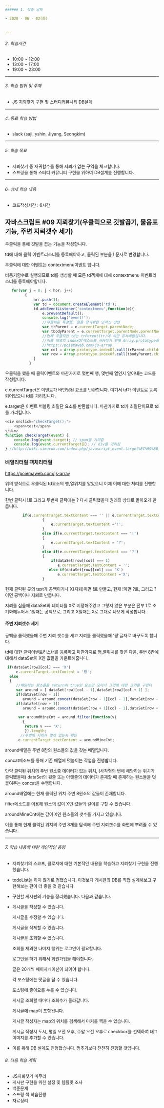```yaml
---
###### 1. 학습 날짜

- 2020 - 06 - 02(화)
 

---
```


###### 2. 학습시간

- 10:00 ~ 12:00
- 13:00 ~ 17:00
- 19:00 ~ 23:00

---

###### 3. 학습 범위 및 주제

- JS 지뢰찾기 구현 및 스터디커뮤니티 DB설계

---

###### 4. 동료 학습 방법 

- slack (saji, yshin, Jiyang, Seongkim)

---

###### 5. 학습 목표 

- 지뢰찾기 중 재귀함수를 통해 지뢰가 없는 구역을 체크합니다.
- 스프링을 통해 스터디 커뮤니티 구현을 위하여 DB설계를 진행합니다.

---

###### 6. 상세 학습 내용

- 코드작성시간 :  6시간



## 자바스크립트 #09 지뢰찾기(우클릭으로 깃발꼽기, 물음표기능, 주변 지뢰갯수 세기)





우클릭을 통해 깃발을 꼽는 기능을 작성합니다.

td에 대해 클릭 이벤트리스너를 등록해야하고, 클릭된 부분을 ! 문자로 변경합니다.

우클릭에 대한 이벤트는 contextmenu이벤트 입니다.

비동기함수로 실행되므로 td를 생성할 때 모든 td객체에 대해  contextmenu 이벤트리스너를 등록해야합니다.



```javascript
   for(var j = 0; j < hor; j++)
         {
             arr.push(1);
             var td = document.createElement('td');
             td.addEventListener('contextmenu',function(e){
                 e.preventDefault();
                 console.log('event!');
                 //우클릭된 특정행, 열을 찾기위한 인덱스 선언
                 var trParent = e.currentTarget.parentNode;
                 var tbodyParent = e.currentTarget.parentNode.parentNode;
                 //현재 우클릭된 td는 trParent(tr)에 속한 유사배열입니다.
                 //이를 배열의 indexOf메소드를 사용하기 위해 Array.prototype을 사용합니다
                 //https://poiemaweb.com/js-array
                 var col = Array.prototype.indexOf.call(trParent.children, e.currentTarget);
                 var row = Array.prototype.indexOf.call(tbodyParent.children, trParent);
             }
           }
```





우클릭을 했을 때 클릭이벤트와 마찬가지로 몇번째 행, 몇번째 열인지 알아내는 코드를 작성합니다.

e.currentTarget은 이벤트가 바인딩된 요소를 반환합니다. 여기서 td가 이벤트로 등록되어있으니 td를 가리킵니다.

e.target은 이벤트 버블링 최말단 요소를 반환합니다. 마찬가지로 td가 최말단이므로 td를 가리킵니다.



```javascript
<div onclick="checkTarget();">
    <span>test</span>
</div>
function checkTarget(event) {
    console.log(event.target); // span을 가리킴
    console.log(event.currentTarget은); // div를 가리킴
} //http://wiki.simuruk.com/index.php/javascript_event.target%EC%99%80_event.currentTarget_%EC%B0%A8%EC%9D%B4?TheOrder=1 출처
```





### 배열리터럴 객체리터럴

https://poiemaweb.com/js-array



위의 방식으로 우클릭된 td요소의 행,열위치를 알았으니 이제 이에 대한 처리를 진행합니다.

한번 클릭시 !로 그리고 두번째 클릭에는 ? 다시 클릭했을때 원래의 상태로 돌아오게 만듭니다.



```javascript
        if(e.currentTarget.textContent === '' || e.currentTarget.textContent === 'X')
                 {
                     e.currentTarget.textContent ='!';
                 }
                 else if(e.currentTarget.textContent === '!')
                 {
                     e.currentTarget.textContent = '?';
                 }
                 else if(e.currentTarget.textContent === '?')
                 {
                     if(dataSet[row][col] === 1)
                        e.currentTarget.textContent = '';
                    else if(dataSet[row][col] === 'X')
                        e.currentTarget.textContent ='X';
                 }
```



현재 클릭된 곳의 text가 공백이거나 X(지뢰)이면 !로 만들고, 현재 !이면 ?로, 그리고 ?이면 공백이나 지뢰로 만듭니다.

지뢰를 심을때 dataSet의 데이터를 X로 지정해주었고 그렇지 않은 부분은 전부 1로 초기화해두어서 1일때는 공백으로, 그리고 X일때는 X로 그대로 나오게 작성합니다.



#### 주변 지뢰갯수 세기



공백을 클릭했을때 주변 지뢰 갯수를 세고 지뢰를 클릭했을때 '펑'글자로 바꾸도록 합니다.

td에 대한 클릭이벤트리스너를 등록하고 마찬가지로 행,열위치를 찾은 다음, 주변 8칸에 대해서 dataSet이 X인 값들을 카운트해줍니다.



```javascript
 if(dataSet[row][col] === 'X')
     e.currentTarget.textContent = '펑';
  else
  {
     //해당하는 원소들을 return이 true인 요소만 모아서 그것에 대한 크기를 구한다
     var around = [ dataSet[row][col - 1],dataSet[row][col + 1] ];
     if(dataSet[row - 1])
        around = around.concat(dataSet[row - 1][col - 1],dataSet[row - 1][col], dataSet[row - 1][col + 1]);
     if(dataSet[row + 1])
        around = around.concat(dataSet[row + 1][col - 1],dataSet[row + 1][col],dataSet[row + 1][col + 1]);
      
      var aroundMineCnt = around.filter(function(v)
        {
         return v === 'X';
         }).length;
       //주변에 지뢰가 몇개 있는지 확인
      e.currentTarget.textContent = aroundMineCnt;
```



around배열은 주변 8칸의 원소들의 값을 갖는 배열입니다.

concat메소드를 통해 기존 배열에 덧붙이는 작업을 진행합니다.

만약 클릭된 위치의 주변 원소중 데이터가 없는 위치, (사각형의 변에 해당하는 위치가 클릭됐을때) dataSet의 윗줄 또는 아랫줄의 데이터가 존재할 때 존재하는 원소들을 덧붙여주는 concat을 수행합니다.

around배열에는 현재 클릭된 위치 주변 8원소의 값들이 존재합니다.

filter메소드를 이용해 원소의 값이 X인 값들의 길이를 구할 수 있습니다.

aroundMineCnt에는 값이 X인 원소들의 갯수를 가지고 있습니다.

이를 통해 현재 클릭된 위치의 주변 8개를 탐색해 주변 지뢰갯수를 화면에 뿌려줄 수 있습니다.





---

###### 7. 학습 내용에 대한 개인적인 총평

- 지뢰찾기의 스코프, 클로저에 대한 기본적인 내용을 학습하고 지뢰찾기 구현을 진행했습니다.

- todoList는 하지 않기로 정했습니다. 이것보다 게시판의 DB를 직접 설계해보고 구현해보는 편이 더 좋을 것 같습니다.

- 구현할 게시판의 기능을 정리했습니다.  다음과 같습니다.

- 게시글을 작성할 수 있습니다.

  게시글을 수정할 수 있습니다.

  게시글을 삭제할 수 있습니다.

  게시글을 조회할 수 있습니다.

  조회를 제외한 나머지 행위는 로그인이 필요합니다.

  로그인을 하기 위해서 회원가입을 해야합니다.

  글은 20개씩 페이지네이션이 되어야 합니다.

  각 포스팅에는 댓글을 달 수 있습니다.

  포스팅에 좋아요를 누를 수 있습니다.

  게시글 조회할 때마다 조회수가 올라갑니다.

  게시글에 map이 포함됩니다.

  게시글 작성자는 map의 위치를 검색해서 마커를 찍을 수 있습니다.

  게시글 작성시 도시, 평일 오전 오후, 주말 오전 오후로 checkbox를 선택하여 태그이미지를 추가할 수 있습니다.

- 이를 위해 DB 설계도 진행했습니다. 멈추기보다 천천히 진행할 것입니다.

###### 8. 다음 학습 계획

- JS지뢰찾기 마무리
- 게시판 구현을 위한 설정 및 템플릿 조사
- 백준문제
- 스프링 책 학습진행
- 자료정리